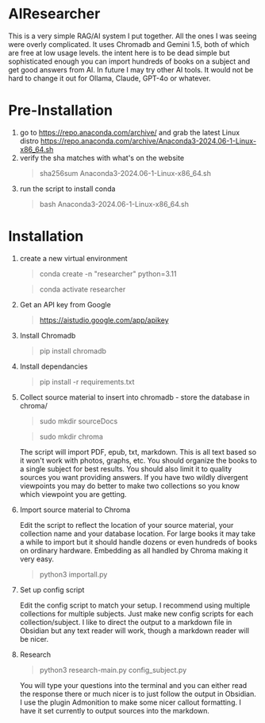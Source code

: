 # AIResearcher
This is a very simple RAG/AI system I put together. All the ones I was seeing were overly complicated. It uses Chromadb and Gemini 1.5, both of which are free at low usage levels. the intent here is to be dead simple but sophisticated enough you can import hundreds of books on a subject and get good answers from AI. In future I may try other AI tools. It would not be hard to change it out for Ollama, Claude, GPT-4o or whatever.

# Pre-Installation
1. go to https://repo.anaconda.com/archive/ and grab the latest Linux distro https://repo.anaconda.com/archive/Anaconda3-2024.06-1-Linux-x86_64.sh
2. verify the sha matches with what's on the website
    > sha256sum Anaconda3-2024.06-1-Linux-x86_64.sh
3. run the script to install conda
    > bash Anaconda3-2024.06-1-Linux-x86_64.sh
# Installation
1. create a new virtual environment
   > conda create -n "researcher" python=3.11
   
   > conda activate researcher
2. Get an API key from Google
    > https://aistudio.google.com/app/apikey
3. Install Chromadb
    > pip install chromadb
4. Install dependancies
    > pip install -r requirements.txt
    >
5. Collect source material to insert into chromadb - store the database in chroma/

    > sudo mkdir sourceDocs
    
    > sudo mkdir chroma
    
    The script will import PDF, epub, txt, markdown. This is all text based so it won't work with photos, graphs, etc. You should organize the books to a single subject for best results. You should also limit it to quality sources you want providing answers. If you have two wildly divergent viewpoints you may do better to make two collections so you know which viewpoint you are getting. 
7. Import source material to Chroma

    Edit the script to reflect the location of your source material, your collection name and your database location. For large books it may take a while to import but it should handle dozens or even hundreds of books on ordinary hardware. Embedding as all handled by Chroma making it very easy.
   > python3 importall.py
8. Set up config script

     Edit the config script to match your setup. I recommend using multiple collections for multiple subjects. Just make new config scripts for each collection/subject. I like to direct the output to a markdown file in Obsidian but any text reader will work, though a markdown reader will be nicer.  
9. Research
   > python3 research-main.py config_subject.py

   You will type your questions into the terminal and you can either read the response there or much nicer is to just follow the output in Obsidian. I use the plugin Admonition to make some nicer callout formatting. I have it set currently to output sources into the markdown.

